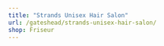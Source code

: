 ```yaml
---
title: "Strands Unisex Hair Salon"
url: /gateshead/strands-unisex-hair-salon/
shop: Friseur
---
```

